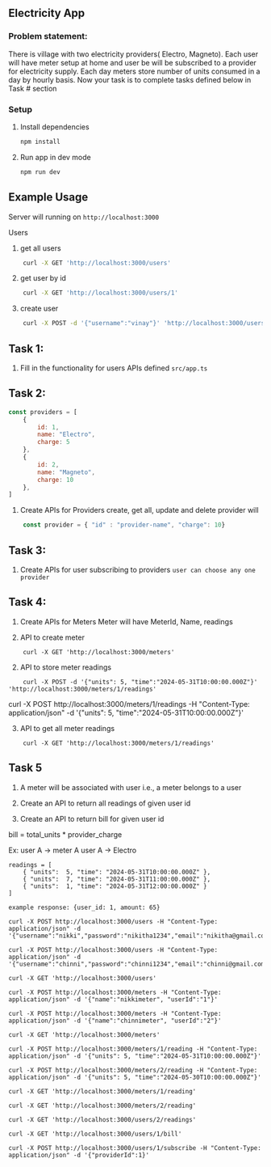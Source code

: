 ## Electricity App

### Problem statement:
There is village with two electricity providers( Electro, Magneto).
Each user will have meter setup at home and user be will be subscribed to a provider for electricity supply.
Each day meters store number of units consumed in a day by hourly basis.
Now your task is to complete tasks defined below in Task # section



### Setup
1. Install dependencies
    ```bash
    npm install
    ```
2. Run app in dev mode
    ```bash
    npm run dev
    ``` 


## Example Usage

Server will running on `http://localhost:3000`

Users

1. get all users
```bash
    curl -X GET 'http://localhost:3000/users'
```

2. get user by id
```bash
    curl -X GET 'http://localhost:3000/users/1'
```
3. create user
```bash
    curl -X POST -d '{"username":"vinay"}' 'http://localhost:3000/users/1'
```


## Task 1:

1. Fill in the functionality for users APIs defined `src/app.ts`



## Task 2:

```js
const providers = [
    {
        id: 1,
        name: "Electro",
        charge: 5
    },
    {
        id: 2,
        name: "Magneto",
        charge: 10
    },
]
```
1. Create APIs for Providers create, get all, update and delete
provider will
```js
    const provider = { "id" : "provider-name", "charge": 10}
```


## Task 3:

1. Create APIs for user subscribing to providers
`user can choose any one provider`


## Task 4:

1. Create APIs for Meters
Meter will have MeterId, Name, readings

1. API to create meter

```shell
    curl -X GET 'http://localhost:3000/meters'
```

2. API to store meter readings

```shell
    curl -X POST -d '{"units": 5, "time":"2024-05-31T10:00:00.000Z"}' 'http://localhost:3000/meters/1/readings'
```
curl -X POST http://localhost:3000/meters/1/readings -H "Content-Type: application/json" -d '{"units": 5, "time":"2024-05-31T10:00:00.000Z"}'

3. API to get all meter readings

```shell
    curl -X GET 'http://localhost:3000/meters/1/readings'
```



## Task 5
1. A meter will be associated with user i.e., a meter belongs to a user

2. Create an API to return all readings of given user id

3. Create an API to return bill for given user id

bill = total_units * provider_charge

Ex:
user A -> meter A
user A -> Electro
```
readings = [
    { "units":  5, "time": "2024-05-31T10:00:00.000Z" },
    { "units":  7, "time": "2024-05-31T11:00:00.000Z" },
    { "units":  1, "time": "2024-05-31T12:00:00.000Z" }
]

example response: {user_id: 1, amount: 65}
  
curl -X POST http://localhost:3000/users -H "Content-Type: application/json" -d '{"username":"nikki","password":"nikitha1234","email":"nikitha@gmail.com","fullname":"nikitha"}'

curl -X POST http://localhost:3000/users -H "Content-Type: application/json" -d '{"username":"chinni","password":"chinni1234","email":"chinni@gmail.com","fullname":"chinni"}'

curl -X GET 'http://localhost:3000/users'

curl -X POST http://localhost:3000/meters -H "Content-Type: application/json" -d '{"name":"nikkimeter", "userId":"1"}'

curl -X POST http://localhost:3000/meters -H "Content-Type: application/json" -d '{"name":"chinnimeter", "userId":"2"}'

curl -X GET 'http://localhost:3000/meters'

curl -X POST http://localhost:3000/meters/1/reading -H "Content-Type: application/json" -d '{"units": 5, "time":"2024-05-31T10:00:00.000Z"}'

curl -X POST http://localhost:3000/meters/2/reading -H "Content-Type: application/json" -d '{"units": 5, "time":"2024-05-30T10:00:00.000Z"}'

curl -X GET 'http://localhost:3000/meters/1/reading'

curl -X GET 'http://localhost:3000/meters/2/reading'

curl -X GET 'http://localhost:3000/users/2/readings'

curl -X GET 'http://localhost:3000/users/1/bill'

curl -X POST http://localhost:3000/users/1/subscribe -H "Content-Type: application/json" -d '{"providerId":1}'